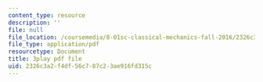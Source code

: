 ```yaml
---
content_type: resource
description: ''
file: null
file_location: /coursemedia/8-01sc-classical-mechanics-fall-2016/2326c3a2f4df56c787c23ae916fd315c_oILq3xz_XtU.pdf
file_type: application/pdf
resourcetype: Document
title: 3play pdf file
uid: 2326c3a2-f4df-56c7-87c2-3ae916fd315c
---
```

